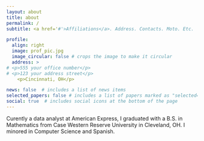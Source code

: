 ```yaml
---
layout: about
title: about
permalink: /
subtitle: <a href='#'>Affiliations</a>. Address. Contacts. Moto. Etc.

profile:
  align: right
  image: prof_pic.jpg 
  image_circular: false # crops the image to make it circular
  address: >
# <p>555 your office number</p>
# <p>123 your address street</p>
    <p>Cincinnati, OH</p>

news: false  # includes a list of news items
selected_papers: false # includes a list of papers marked as "selected={true}"
social: true  # includes social icons at the bottom of the page
---
```

Curently a data analyst at American Express, I graduated with a B.S. in Mathematics from Case Western Reserve University in Cleveland, OH. I minored in Computer Science and Spanish.
